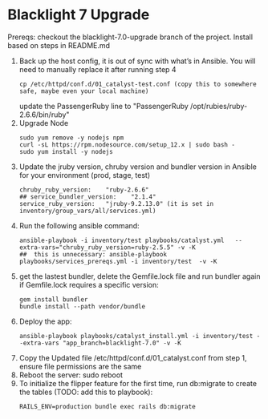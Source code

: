 # Blacklight 7 Upgrade 

Prereqs: checkout the blacklight-7.0-upgrade branch of the project. Install based on steps in README.md


1. Back up the host config, it is out of sync with what’s in Ansible. You will need to manually replace it after running step 4
	```
	cp /etc/httpd/conf.d/01_catalyst-test.conf (copy this to somewhere safe, maybe even your local machine)
	```
	update the PassengerRuby line to "PassengerRuby /opt/rubies/ruby-2.6.6/bin/ruby"
2. Upgrade Node 
	```
	sudo yum remove -y nodejs npm
	curl -sL https://rpm.nodesource.com/setup_12.x | sudo bash -
	sudo yum install -y nodejs
	```
3. Update the jruby version, chruby version and bundler version in Ansible for your environment (prod, stage, test)
	```
	chruby_ruby_version:    "ruby-2.6.6" 	
	## service_bundler_version:    "2.1.4" 
	service_ruby_version: 	"jruby-9.2.13.0" (it is set in inventory/group_vars/all/services.yml)
	```
4. Run the following ansible command:
	```
    ansible-playbook -i inventory/test playbooks/catalyst.yml   --extra-vars="chruby_ruby_version=ruby-2.5.5" -v -K
    ##  this is unnecessary: ansible-playbook playbooks/services_prereqs.yml -i inventory/test  -v -K
    ```
5.  get the lastest bundler, delete the Gemfile.lock file and run bundler again if Gemfile.lock requires a specific version:
	```
	gem install bundler
	bundle install --path vendor/bundle
	```
6. Deploy the app:
	```
	ansible-playbook playbooks/catalyst_install.yml -i inventory/test --extra-vars "app_branch=blacklight-7.0" -v -K
	```
7. Copy the Updated file /etc/httpd/conf.d/01_catalyst.conf from step 1,  ensure file permissions are the same
8. Reboot the server: sudo reboot
9. To initialize the flipper feature for the first time, run db:migrate to create the tables (TODO: add this to playbook):
	```
	RAILS_ENV=production bundle exec rails db:migrate
	```
